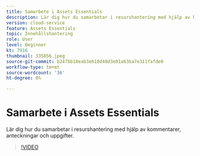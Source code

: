 ```yaml
---
title: Samarbete i Assets Essentials
description: Lär dig hur du samarbetar i resurshantering med hjälp av kommentarer, anteckningar och uppgifter.
version: cloud-service
feature: Assets Essentials
topic: Innehållshantering
role: User
level: Beginner
kt: 7916
thumbnail: 335856.jpeg
source-git-commit: b247bb18eab3e610d40d3e01a63ba7e311fafde0
workflow-type: tm+mt
source-wordcount: '36'
ht-degree: 0%

---
```



# Samarbete i Assets Essentials

Lär dig hur du samarbetar i resurshantering med hjälp av kommentarer, anteckningar och uppgifter.

>[!VIDEO](https://video.tv.adobe.com/v/335856/?quality=12&learn=on)
